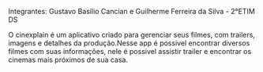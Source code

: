 Integrantes: Gustavo Basílio Cancian e Guilherme Ferreira da Silva - 2°ETIM DS

O cinexplain é um aplicativo criado para gerenciar seus filmes, com trailers, imagens e detalhes da produção.Nesse app é possivel encontrar diversos filmes com suas informações, nele é possivel assistir trailer e encontrar os cinemas mais próximos de sua casa.
